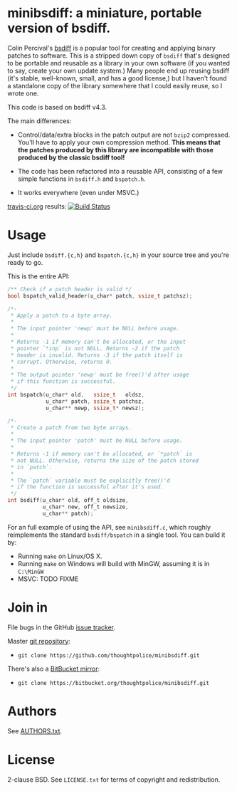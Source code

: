 # minibsdiff: a miniature, portable version of bsdiff.

Colin Percival's [bsdiff][] is a popular tool for creating and applying binary
patches to software. This is a stripped down copy of `bsdiff` that's designed
to be portable and reusable as a library in your own software (if you wanted to
say, create your own update system.) Many people end up reusing bsdiff (it's
stable, well-known, small, and has a good license,) but I haven't found a
standalone copy of the library somewhere that I could easily reuse, so I wrote
one.

This code is based on bsdiff v4.3.

The main differences:

  * Control/data/extra blocks in the patch output are not `bzip2` compressed.
    You'll have to apply your own compression method. **This means that the
    patches produced by this library are incompatible with those produced by
    the classic bsdiff tool!**

  * The code has been refactored into a reusable API, consisting of a few
    simple functions in `bsdiff.h` and `bspatch.h`.

  * It works everywhere (even under MSVC.)

[travis-ci.org](http://travis-ci.org) results: [![Build Status](https://secure.travis-ci.org/thoughtpolice/minibsdiff.png?branch=master)](http://travis-ci.org/thoughtpolice/minibsdiff)

# Usage

Just include `bsdiff.{c,h}` and `bspatch.{c,h}` in your source tree and you're
ready to go.

This is the entire API:

```c
/** Check if a patch header is valid */
bool bspatch_valid_header(u_char* patch, ssize_t patchsz);

/*-
 * Apply a patch to a byte array.
 *
 * The input pointer 'newp' must be NULL before usage.
 *
 * Returns -1 if memory can't be allocated, or the input
 * pointer `*inp` is not NULL. Returns -2 if the patch
 * header is invalid. Returns -3 if the patch itself is
 * corrupt. Otherwise, returns 0.
 *
 * The output pointer 'newp' must be free()'d after usage
 * if this function is successful.
 */
int bspatch(u_char* old,   ssize_t   oldsz,
            u_char* patch, ssize_t patchsz,
            u_char** newp, ssize_t* newsz);

/*-
 * Create a patch from two byte arrays.
 *
 * The input pointer 'patch' must be NULL before usage.
 *
 * Returns -1 if memory can't be allocated, or `*patch` is
 * not NULL. Otherwise, returns the size of the patch stored
 * in `patch`.
 *
 * The `patch` variable must be explicitly free()'d
 * if the function is successful after it's used.
 */
int bsdiff(u_char* old, off_t oldsize,
           u_char* new, off_t newsize,
           u_char** patch);
```

For an full example of using the API, see `minibsdiff.c`, which roughly
reimplements the standard `bsdiff/bspatch` in a single tool. You can
build it by:

  * Running `make` on Linux/OS X.
  * Running `make` on Windows will build with MinGW, assuming it is
    in `C:\MinGW`
  * MSVC: TODO FIXME

# Join in

File bugs in the GitHub [issue tracker][].

Master [git repository][gh]:

* `git clone https://github.com/thoughtpolice/minibsdiff.git`

There's also a [BitBucket mirror][bb]:

* `git clone https://bitbucket.org/thoughtpolice/minibsdiff.git`

# Authors

See [AUTHORS.txt](https://raw.github.com/thoughtpolice/minibsdiff/master/AUTHORS.txt).

# License

2-clause BSD. See `LICENSE.txt` for terms of copyright and redistribution.

[bsdiff]: http://www.daemonology.net/bsdiff/
[issue tracker]: http://github.com/thoughtpolice/minibsdiff/issues
[gh]: http://github.com/thoughtpolice/minibsdiff
[bb]: http://bitbucket.org/thoughtpolice/minibsdiff
